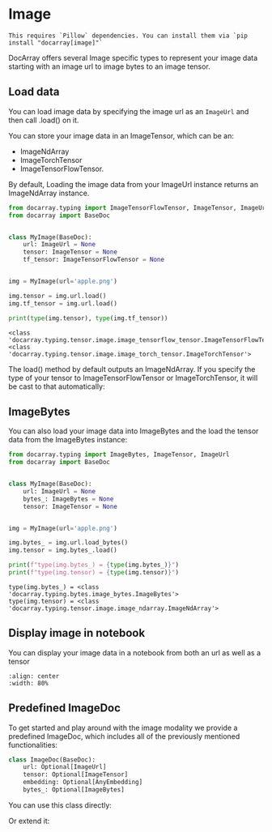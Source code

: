 # Image

````{tip}
This requires `Pillow` dependencies. You can install them via `pip install "docarray[image]"`
````
DocArray offers several Image specific types to represent your image data starting with an image url to image bytes to an image tensor.

## Load data
You can load image data by specifying the image url as an `ImageUrl` and then call .load() on it.

You can store your image data in an ImageTensor, which can be an:
- ImageNdArray
- ImageTorchTensor
- ImageTensorFlowTensor.

By default, Loading the image data from your ImageUrl instance returns an ImageNdArray instance. 

```python
from docarray.typing import ImageTensorFlowTensor, ImageTensor, ImageUrl
from docarray import BaseDoc


class MyImage(BaseDoc):
    url: ImageUrl = None
    tensor: ImageTensor = None
    tf_tensor: ImageTensorFlowTensor = None


img = MyImage(url='apple.png')

img.tensor = img.url.load()
img.tf_tensor = img.url.load()

print(type(img.tensor), type(img.tf_tensor))
```
```text
<class 'docarray.typing.tensor.image.image_tensorflow_tensor.ImageTensorFlowTensor'>
<class 'docarray.typing.tensor.image.image_torch_tensor.ImageTorchTensor'>
```
The load() method by default outputs an ImageNdArray. If you specify the type of your tensor to ImageTensorFlowTensor or ImageTorchTensor, it will be cast to that automatically:

## ImageBytes

You can also load your image data into ImageBytes and the load the tensor data from the ImageBytes instance:
```python
from docarray.typing import ImageBytes, ImageTensor, ImageUrl
from docarray import BaseDoc


class MyImage(BaseDoc):
    url: ImageUrl = None
    bytes_: ImageBytes = None
    tensor: ImageTensor = None


img = MyImage(url='apple.png')

img.bytes_ = img.url.load_bytes()
img.tensor = img.bytes_.load()

print(f"type(img.bytes_) = {type(img.bytes_)}")
print(f"type(img.tensor) = {type(img.tensor)}")
```
```
type(img.bytes_) = <class 'docarray.typing.bytes.image_bytes.ImageBytes'>
type(img.tensor) = <class 'docarray.typing.tensor.image.image_ndarray.ImageNdArray'>
```

## Display image in notebook

You can display your image data in a notebook from both an url as well as a tensor

```{figure} display_notebook.jpeg
:align: center
:width: 80%
```

## Predefined ImageDoc

To get started and play around with the image modality we provide a predefined ImageDoc, which includes all of the previously mentioned functionalities:
```python
class ImageDoc(BaseDoc):
    url: Optional[ImageUrl]
    tensor: Optional[ImageTensor]
    embedding: Optional[AnyEmbedding]
    bytes_: Optional[ImageBytes]
```

You can use this class directly:


Or extend it: